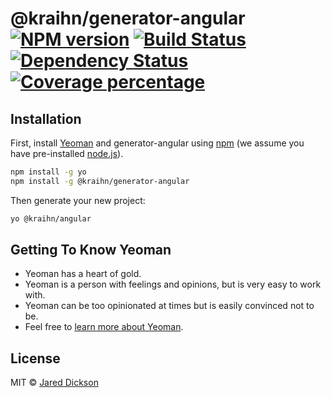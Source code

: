 # @kraihn/generator-angular [![NPM version][npm-image]][npm-url] [![Build Status][travis-image]][travis-url] [![Dependency Status][daviddm-image]][daviddm-url] [![Coverage percentage][coveralls-image]][coveralls-url]
> 

## Installation

First, install [Yeoman](http://yeoman.io) and generator-angular using [npm](https://www.npmjs.com/) (we assume you have pre-installed [node.js](https://nodejs.org/)).

```bash
npm install -g yo
npm install -g @kraihn/generator-angular
```

Then generate your new project:

```bash
yo @kraihn/angular
```

## Getting To Know Yeoman

 * Yeoman has a heart of gold.
 * Yeoman is a person with feelings and opinions, but is very easy to work with.
 * Yeoman can be too opinionated at times but is easily convinced not to be.
 * Feel free to [learn more about Yeoman](http://yeoman.io/).

## License

MIT © [Jared Dickson](https://www.jareddickson.com)


[npm-image]: https://badge.fury.io/js/%40kraihn%2Fgenerator-angular.svg
[npm-url]: https://npmjs.org/package/@kraihn/generator-angular
[travis-image]: https://travis-ci.org/kraihn/generator-angular.svg?branch=master
[travis-url]: https://travis-ci.org/kraihn/generator-angular
[daviddm-image]: https://david-dm.org/kraihn/generator-angular.svg?theme=shields.io
[daviddm-url]: https://david-dm.org/kraihn/generator-angular
[coveralls-image]: https://coveralls.io/repos/kraihn/generator-angular/badge.svg
[coveralls-url]: https://coveralls.io/r/kraihn/generator-angular
